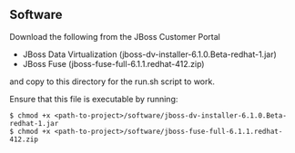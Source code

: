 ## Software
Download the following from the JBoss Customer Portal

 * JBoss Data Virtualization (jboss-dv-installer-6.1.0.Beta-redhat-1.jar)
 * JBoss Fuse (jboss-fuse-full-6.1.1.redhat-412.zip)

and copy to this directory for the run.sh script to work.

Ensure that this file is executable by running:

    $ chmod +x <path-to-project>/software/jboss-dv-installer-6.1.0.Beta-redhat-1.jar
    $ chmod +x <path-to-project>/software/jboss-fuse-full-6.1.1.redhat-412.zip